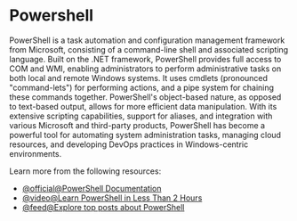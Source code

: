 # Powershell

PowerShell is a task automation and configuration management framework from Microsoft, consisting of a command-line shell and associated scripting language. Built on the .NET framework, PowerShell provides full access to COM and WMI, enabling administrators to perform administrative tasks on both local and remote Windows systems. It uses cmdlets (pronounced "command-lets") for performing actions, and a pipe system for chaining these commands together. PowerShell's object-based nature, as opposed to text-based output, allows for more efficient data manipulation. With its extensive scripting capabilities, support for aliases, and integration with various Microsoft and third-party products, PowerShell has become a powerful tool for automating system administration tasks, managing cloud resources, and developing DevOps practices in Windows-centric environments.

Learn more from the following resources:

- [@official@PowerShell Documentation](https://learn.microsoft.com/en-us/powershell/)
- [@video@Learn PowerShell in Less Than 2 Hours](https://www.youtube.com/watch?v=ZOoCaWyifmI)
- [@feed@Explore top posts about PowerShell](https://app.daily.dev/tags/powershell?ref=roadmapsh)
